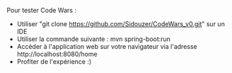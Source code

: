 Pour tester Code Wars :
  - Utiliser "git clone https://github.com/Sidouzer/CodeWars_v0.git" sur un IDE
  - Utiliser la commande suivante : mvn spring-boot:run
  - Accéder à l'application web sur votre navigateur via l'adresse http://localhost:8080/home
  - Profiter de l'expérience :)
